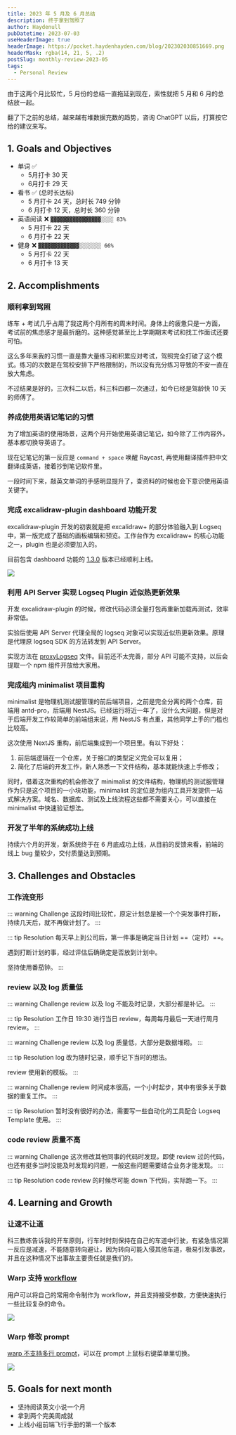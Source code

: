 ```yaml
---
title: 2023 年 5 月及 6 月总结
description: 终于拿到驾照了
author: Haydenull
pubDatetime: 2023-07-03
useHeaderImage: true
headerImage: https://pocket.haydenhayden.com/blog/202302030851669.png
headerMask: rgba(14, 21, 5, .2)
postSlug: monthly-review-2023-05
tags:
  - Personal Review
---
```


由于这两个月比较忙，5 月份的总结一直拖延到现在，索性就把 5 月和 6 月的总结放一起。

翻了下之前的总结，越来越有堆数据充数的趋势，咨询 ChatGPT 以后，打算按它给的建议来写。

## 1. Goals and Objectives

- 单词 ✅
  - 5月打卡 30 天
  - 6月打卡 29 天
- 看书 ✅ (总时长达标)
  - 5 月打卡 24 天，总时长 749 分钟
  - 6 月打卡 12 天，总时长 360 分钟
- 英语阅读 ❌ `▓▓▓▓▓▓▓▓▓▓▓▓▓▓▓▓░░░░ 83%`
  - 5 月打卡 22 天
  - 6 月打卡 22 天
- 健身 ❌ `▓▓▓▓▓▓▓▓▓▓▓▓▓░░░░░░░ 66%`
  - 5 月打卡 22 天
  - 6 月打卡 13 天

## 2. Accomplishments

### 顺利拿到驾照

练车 + 考试几乎占用了我这两个月所有的周末时间。身体上的疲惫只是一方面，考试前的焦虑感才是最折磨的。这种感觉甚至比上学期期末考试和找工作面试还要可怕。

这么多年来我的习惯一直是靠大量练习和积累应对考试，驾照完全打破了这个模式。练习的次数是在驾校安排下严格限制的，所以没有充分练习导致的不安一直在放大焦虑。

不过结果是好的，三次科二以后，科三科四都一次通过，如今已经是驾龄快 10 天的师傅了。

### 养成使用英语记笔记的习惯

为了增加英语的使用场景，这两个月开始使用英语记笔记，如今除了工作内容外，基本都切换导英语了。

现在记笔记的第一反应是 `command + space` 唤醒 Raycast, 再使用翻译插件把中文翻译成英语，接着抄到笔记软件里。

一段时间下来，敲英文单词的手感明显提升了，查资料的时候也会下意识使用英语关键字。

### 完成 excalidraw-plugin dashboard 功能开发

excalidraw-plugin 开发的初衷就是把 excalidraw+ 的部分体验融入到 Logseq 中，第一版完成了基础的画板编辑和预览。工作台作为 excalidraw+ 的核心功能之一，plugin 也是必须要加入的。

目前包含 dashboard 功能的 [1.3.0](https://github.com/haydenull/logseq-plugin-excalidraw/releases/tag/v1.3.0) 版本已经顺利上线。

![](https://pocket.haydenhayden.com/blog/202307061313963.png)

### 利用 API Server 实现 Logseq Plugin 近似热更新效果

开发 excalidraw-plugin 的时候，修改代码必须全量打包再重新加载再测试，效率非常低。

实验后使用 API Server 代理全局的 logseq 对象可以实现近似热更新效果。原理是代理原 logseq SDK 的方法转发到 API Server。

实现方法在 [proxyLogseq](https://github.com/haydenull/logseq-plugin-excalidraw/blob/0c90e8654a8d549aa22fe9e7d9f0209eb12686d2/src/lib/logseqProxy.ts#L52) 文件。目前还不太完善，部分 API 可能不支持，以后会提取一个 npm 组件开放给大家用。

### 完成组内 minimalist 项目重构

minimalist 是物理机测试服管理的前后端项目，之前是完全分离的两个仓库，前端用 antd-pro，后端用 NestJS。已经运行将近一年了，没什么大问题，但是对于后端开发工作较简单的前端组来说，用 NestJS 有点重，其他同学上手的门槛也比较高。

这次使用 NextJS 重构，前后端集成到一个项目里。有以下好处：

1. 前后端逻辑在一个仓库，关于接口的类型定义完全可以复用；
2. 简化了后端的开发工作，新人熟悉一下文件结构，基本就能快速上手修改；

同时，借着这次重构的机会修改了 minimalist 的文件结构，物理机的测试服管理作为只是这个项目的一小块功能，minimalist 的定位是为组内工具开发提供一站式解决方案。域名、数据库、测试及上线流程这些都不需要关心，可以直接在 minimalist 中快速验证想法。

### 开发了半年的系统成功上线

持续六个月的开发，新系统终于在 6 月底成功上线，从目前的反馈来看，前端的线上 bug 量较少，交付质量达到预期。

## 3. Challenges and Obstacles

### 工作流变形

::: warning Challenge
这段时间比较忙，原定计划总是被一个个突发事件打断，持续几天后，就不再做计划了。
:::

::: tip Resolution
每天早上到公司后，第一件事是确定当日计划 ==（定时）==。

遇到打断计划的事，经过评估后确确定是否放到计划中。

坚持使用番茄钟。
:::

### review 以及 log 质量低

::: warning Challenge
review 以及 log 不能及时记录，大部分都是补记。
:::

::: tip Resolution
工作日 19:30 进行当日 review，每周每月最后一天进行周月 review。
:::

::: warning Challenge
review 以及 log 质量低，大部分是数据堆砌。
:::

::: tip Resolution
log 改为随时记录，顺手记下当时的想法。

review 使用新的模板。
:::

::: warning Challenge
review 时间成本很高，一个小时起步，其中有很多关于数据的重复工作。
:::

::: tip Resolution
暂时没有很好的办法，需要写一些自动化的工具配合 Logseq Template 使用。
:::

### code review 质量不高

::: warning Challenge
这次修改其他同事的代码时发现，即使 review 过的代码，也还有挺多当时没能及时发现的问题，一般这些问题需要结合业务才能发现。
:::

::: tip Resolution
code review 的时候尽可能 down 下代码，实际跑一下。
:::

## 4. Learning and Growth

### 让速不让道

科三教练告诉我的开车原则，行车时时刻保持在自己的车道中行驶，有紧急情况第一反应是减速，不能随意转向避让，因为转向可能入侵其他车道，极易引发事故，并且在这种情况下出事故主要责任就是我们的。

### Warp 支持 [workflow](https://docs.warp.dev/features/warp-drive/workflows)

用户可以将自己的常用命令制作为 workflow，并且支持接受参数，方便快速执行一些比较复杂的命令。

![](https://pocket.haydenhayden.com/blog/202307061510670.png)

### Warp 修改 prompt

[warp 不支持多行 prompt](https://docs.warp.dev/features/prompt#multi-line-and-right-sided-prompts)，可以在 prompt 上鼠标右键菜单里切换。

![](https://pocket.haydenhayden.com/blog/202307061513825.png)

## 5. Goals for next month

- 坚持阅读英文小说一个月
- 拿到两个完美周成就
- 上线小组前端飞行手册的第一个版本
